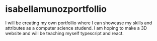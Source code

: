 # isabellamunozportfollio
I will be creating my own portfollio where I can showcase my skills and attributes as a computer science studend. I am hoping to make a 3D website and will be teaching myself typescript and react. 
